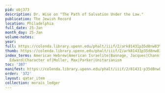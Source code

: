 ```yaml
---
pid: obj373
description: Dr. Wise on "The Path of Salvation Under the Law."
publication: The Jewish Record
location: Philadelphia
full_date: 25-Jan
month_day: 25-Jan
volume-notes:
year:
full: https://colenda.library.upenn.edu/phalt/iiif/2/ark81431p35d8nw83%2FSHA256E-s7520034--24f1e3a1459250e5c2234fecf6e7c5a52973508cfa1033b89b0bf01cb36d60c9.jpeg/full/3500,/0/default.jpg
thumb: https://colenda.library.upenn.edu/phalt/iiif/2/ark81431p35d8nw83%2FSHA256E-s7520034--24f1e3a1459250e5c2234fecf6e7c5a52973508cfa1033b89b0bf01cb36d60c9.jpeg/full/!200,200/0/default.jpg
index_terms: American Hebrew|American Israelite|Basnage, Jacques|Channing|Gibbon,
  Edward|Character of|Muller, Max|Parker|Unitarianism
toc: '387'
manifest: https://colenda.library.upenn.edu/phalt/iiif/2/81431-p35d8nw83/manifest
order: '372'
layout: qatar_item
collection: morais_ledger
---
```

